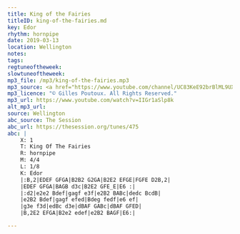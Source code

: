 ```yaml
---
title: King of the Fairies
titleID: king-of-the-fairies.md
key: Edor
rhythm: hornpipe
date: 2019-03-13
location: Wellington 
notes: 
tags: 
regtuneoftheweek: 
slowtuneoftheweek: 
mp3_file: /mp3/king-of-the-fairies.mp3
mp3_source: <a href="https://www.youtube.com/channel/UC83KeE92brBlML9UX07iQjg">Gilles Poutoux</a>
mp3_licence: "© Gilles Poutoux. All Rights Reserved."
mp3_url: https://www.youtube.com/watch?v=IIGr1aSlp8k
alt_mp3_url: 
source: Wellington
abc_source: The Session
abc_url: https://thesession.org/tunes/475
abc: |
    X: 1
    T: King Of The Fairies
    R: hornpipe
    M: 4/4
    L: 1/8
    K: Edor
    |:B,2|EDEF GFGA|B2B2 G2GA|B2E2 EFGE|FGFE D2B,2|
    |EDEF GFGA|BAGB d3c|B2E2 GFE_E|E6 :|
    |:d2|e2e2 Bdef|gagf e3f|e2B2 BABc|dedc BcdB|
    |e2B2 Bdef|gagf efed|Bdeg fedf|e6 ef|
    |g3e f3d|edBc d3e|dBAF GABc|dBAF GFED|
    |B,2E2 EFGA|B2e2 edef|e2B2 BAGF|E6:|

---
```

